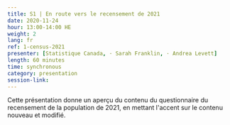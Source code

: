 ```yaml
---
title: S1 | En route vers le recensement de 2021
date: 2020-11-24
hour: 13:00-14:00 HE
weight: 2
lang: fr
ref: 1-census-2021
presenter: [Statistique Canada, · Sarah Franklin, · Andrea Levett]
length: 60 minutes
time: synchronous
category: presentation
session-link:
---
```

Cette présentation donne un aperçu du contenu du questionnaire du recensement de la population de 2021, en mettant l'accent sur le contenu nouveau et modifié.
